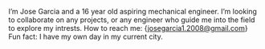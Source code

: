 I’m Jose Garcia and a 16 year old aspiring mechanical engineer. 
I’m looking to collaborate on any projects, or any engineer who guide me into the field to explore my intrests.
How to reach me: {josegarcia1.2008@gmail.com}
Fun fact: I have my own day in my current city.

<!---
Jose-Garcia2008/Jose-Garcia2008 is a ✨ special ✨ repository because its `README.md` (this file) appears on your GitHub profile.
You can click the Preview link to take a look at your changes.
--->
